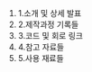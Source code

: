 <ol>
 <li>1.소개 및 상세 발표</li>
 <li>2.제작과정 기록들</li>
 <li>3.코드 및 회로 링크</li>
 <li>4.참고 자료들</li>
 <li>5.사용 재료들</li>
</ol>
